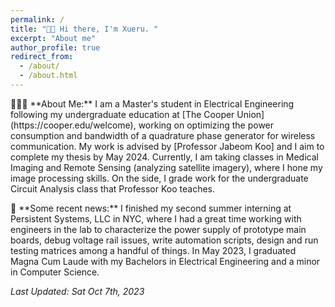 ```yaml
---
permalink: /
title: "👋🏻 Hi there, I'm Xueru. "
excerpt: "About me"
author_profile: true
redirect_from: 
  - /about/
  - /about.html
---
```

<p>👩🏻‍🎓 **About Me:** I am a Master's student in Electrical Engineering following my undergraduate education at [The Cooper Union](https://cooper.edu/welcome), working on optimizing the power consumption and bandwidth of a quadrature phase generator for wireless communication. My work is advised by [Professor Jabeom Koo] and I aim to complete my thesis by May 2024. Currently, I am taking classes in Medical Imaging and Remote Sensing (analyzing satellite imagery), where I hone my image processing skills. On the side, I grade work for the undergraduate Circuit Analysis class that Professor Koo teaches.</p>
  
<p>📰 **Some recent news:** I finished my second summer interning at Persistent Systems, LLC in NYC, where I had a great time working with engineers in the lab to characterize the power supply of prototype main boards, debug voltage rail issues, write automation scripts, design and run testing matrices among a handful of things. In May 2023, I graduated Magna Cum Laude with my Bachelors in Electrical Engineering and a minor in Computer Science.</p>

_Last Updated: Sat Oct 7th, 2023_
